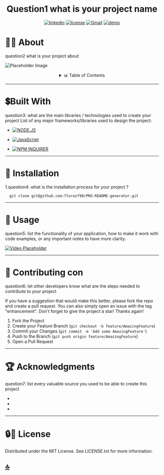 <p><h1 align= "center" id="title">Question1 what is your project name</h1></p>


<div style="text-align: center;">

[![linkedin](https://img.shields.io/badge/linkedin-blue?style=for-the-badge&logo=linkedin&logoColor=white&logoWidth=20&link=https://www.linkedin.com/in/luis-felipe-florez-98403123a/)](https://www.linkedin.com/in/luis-felipe-florez-98403123a/)  [![license](https://img.shields.io/badge/license-MIT-white?labelColor=green&style=for-the-badge&logo=license&logoColor=white&logoWidth=20&link=https://github.com/florezf90/PRO-README-generator/blob/main/LICENSE)](https://github.com/florezf90/PRO-README-generator/blob/main/LICENSE)   [![Gmail](https://img.shields.io/badge/Gmail-red?style=for-the-badge&logo=Gmail&logoColor=white&logoWidth=20)](mailto:florezf90@gmail.com) [![demo](https://img.shields.io/badge/demo-Live%20deployment-white?labelColor=blue&style=for-the-badge&logo=link&logoColor=blue&link=https://github.com/github_username/repo_name)](https://github.com/github_username/repo_name)
 

</div>


  # 👩‍💻 About

question2 what is your project about

  <!-- wf              -->

![Placeholder Image](https://picsum.photos/600/300)<img>


<details>
  <summary align= "center"> 📊 Table of Contents </summary>
  <ol>
    <li>
      <a href="#about">About The Project</a>
        <li><a href="#built-with">Built With</a></li>
    </li>
    <li><a href="#installation">Installation</a></li>
    <li><a href="#usage">Usage</a></li>
    <li><a href="#contributing-and-contact">Contributing and Contact</a></li>
    <li><a href="#acknowledgments">Acknowledgments</a></li>
    <li><a href="#license">License</a></li>
  </ol>
</details>




---------
# 💲Built With 


question3: what are the main libraries / technologies used to create your project
 List of any major frameworks/libraries used to design the project: 


* [![NODE.JS](https://img.shields.io/badge/NODE.JS-green?style=flat&logo=node.js&logoColor=white&logoWidth=21&link=https://nodejs.org/en)](https://nodejs.org/en)

* [![JavaScript](https://img.shields.io/badge/JavaScript-white?style=flat&logo=JavaScript&logoColor=yellow&logoWidth=21&link=https://www.w3schools.com/js/)](https://www.w3schools.com/js/)

*  [![NPM INQUIRER](https://img.shields.io/badge/NPM%20INQUIRER-red?style=flat&logo=npm&logoColor=white&link=https://www.npmjs.com/package/inquirer)](https://www.npmjs.com/package/inquirer)

---------------------------------

# 🚀 Installation 

1.question4: what is the installation process for your project ?
 
      git clone git@github.com:florezf90/PRO-README-generator.git
 

 -----------------------------
 # 📖 Usage

 question5: list the functionality of your application, how to make it work with code examples, or any important notes to have more clarity.

  [![Video Placeholder](https://res.cloudinary.com/practicaldev/image/fetch/s--7yVSltAE--/c_imagga_scale,f_auto,fl_progressive,h_420,q_auto,w_1000/https://user-images.githubusercontent.com/9840435/59461914-cbc18380-8e22-11e9-8567-87b43da950ac.png)](https://www.youtube.com/watch?v=your_video_id)

-------- 

# 📱 Contributing con 

question6: let other developers know what are the steps needed to contribute to your project

If you have a suggestion that would make this better, please fork the repo and create a pull request. You can also simply open an issue with the tag "enhancement". Don't forget to give the project a star! Thanks again!

1. Fork the Project
2. Create your Feature Branch (`git checkout -b feature/AmazingFeature`)
3. Commit your Changes (`git commit -m 'Add some AmazingFeature'`)
4. Push to the Branch (`git push origin feature/AmazingFeature`)
5. Open a Pull Request


----------------
# 🏆 Acknowledgments 

question7: list every valuable source you used to be able to create this project

  * 

  *  

  * 

-----

 # 🔒🔑 License
 
Distributed under the MIT License. See LICENSE.txt for more information.


## [🔝](#title)




